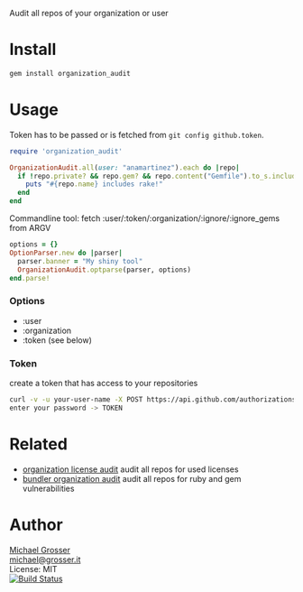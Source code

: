 Audit all repos of your organization or user

Install
=======

```Bash
gem install organization_audit
```

Usage
=====

Token has to be passed or is fetched from `git config github.token`.

<!-- example all -->
```Ruby
require 'organization_audit'

OrganizationAudit.all(user: "anamartinez").each do |repo|
  if !repo.private? && repo.gem? && repo.content("Gemfile").to_s.include?("rake")
    puts "#{repo.name} includes rake!"
  end
end
```
<!-- example -->

Commandline tool: fetch :user/:token/:organization/:ignore/:ignore_gems from ARGV
<!-- example optparse -->
```Ruby
options = {}
OptionParser.new do |parser|
  parser.banner = "My shiny tool"
  OrganizationAudit.optparse(parser, options)
end.parse!
```
<!-- example -->

### Options

 - :user
 - :organization
 - :token (see below)

### Token

create a token that has access to your repositories

```Bash
curl -v -u your-user-name -X POST https://api.github.com/authorizations --data '{"scopes":["repo"]}'
enter your password -> TOKEN
```

Related
=======
 - [organization license audit](https://github.com/grosser/organization_license_audit) audit all repos for used licenses
 - [bundler organization audit](https://github.com/grosser/bundler-organization_audit) audit all repos for ruby and gem vulnerabilities

Author
======
[Michael Grosser](http://grosser.it)<br/>
michael@grosser.it<br/>
License: MIT<br/>
[![Build Status](https://travis-ci.org/grosser/organization_audit.png)](https://travis-ci.org/grosser/organization_audit)
